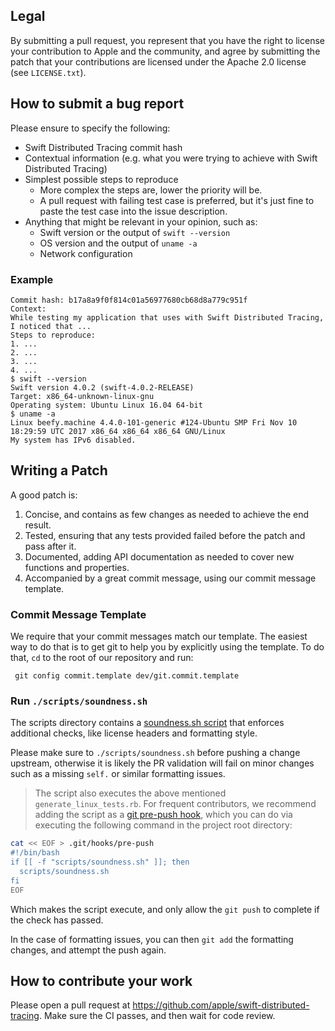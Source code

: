 ## Legal

By submitting a pull request, you represent that you have the right to license
your contribution to Apple and the community, and agree by submitting the patch
that your contributions are licensed under the Apache 2.0 license (see
`LICENSE.txt`).

## How to submit a bug report

Please ensure to specify the following:

* Swift Distributed Tracing commit hash
* Contextual information (e.g. what you were trying to achieve with Swift Distributed Tracing)
* Simplest possible steps to reproduce
    * More complex the steps are, lower the priority will be.
    * A pull request with failing test case is preferred, but it's just fine to paste the test case into the issue description.
* Anything that might be relevant in your opinion, such as:
    * Swift version or the output of `swift --version`
    * OS version and the output of `uname -a`
    * Network configuration

### Example

 ```
 Commit hash: b17a8a9f0f814c01a56977680cb68d8a779c951f
 Context:
 While testing my application that uses with Swift Distributed Tracing, I noticed that ...
 Steps to reproduce:
 1. ...
 2. ...
 3. ...
 4. ...
 $ swift --version
 Swift version 4.0.2 (swift-4.0.2-RELEASE)
 Target: x86_64-unknown-linux-gnu
 Operating system: Ubuntu Linux 16.04 64-bit
 $ uname -a
 Linux beefy.machine 4.4.0-101-generic #124-Ubuntu SMP Fri Nov 10 18:29:59 UTC 2017 x86_64 x86_64 x86_64 GNU/Linux
 My system has IPv6 disabled.
 ```

## Writing a Patch

A good patch is:

1. Concise, and contains as few changes as needed to achieve the end result.
2. Tested, ensuring that any tests provided failed before the patch and pass after it.
3. Documented, adding API documentation as needed to cover new functions and properties.
4. Accompanied by a great commit message, using our commit message template.

### Commit Message Template

We require that your commit messages match our template. The easiest way to do that is to get git to help you by explicitly using the template. To do that, `cd` to the root of our repository and run:

     git config commit.template dev/git.commit.template

### Run `./scripts/soundness.sh`

The scripts directory contains a [soundness.sh script](https://github.com/apple/swift-distributed-tracing/blob/main/scripts/soundness.sh)
that enforces additional checks, like license headers and formatting style.

Please make sure to `./scripts/soundness.sh` before pushing a change upstream, otherwise it is likely the PR validation will fail
on minor changes such as a missing `self.` or similar formatting issues.

> The script also executes the above mentioned `generate_linux_tests.rb`.
For frequent contributors, we recommend adding the script as a [git pre-push hook](https://git-scm.com/book/en/v2/Customizing-Git-Git-Hooks), which you can do via executing the following command in the project root directory:

 ```bash
 cat << EOF > .git/hooks/pre-push
 #!/bin/bash
 if [[ -f "scripts/soundness.sh" ]]; then
   scripts/soundness.sh
 fi
 EOF
 ```

Which makes the script execute, and only allow the `git push` to complete if the check has passed.

In the case of formatting issues, you can then `git add` the formatting changes, and attempt the push again.

## How to contribute your work

Please open a pull request at https://github.com/apple/swift-distributed-tracing. Make sure the CI passes, and then wait for code review.
